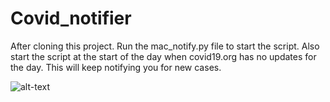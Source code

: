 # Covid_notifier

After cloning this project. Run the mac_notify.py file to start the script.
Also start the script at the start of the day when covid19.org has no updates for the day. This will keep notifying you for new cases.

![alt-text](https://raw.githubusercontent.com/premalsingh/covid_notifier/master/notification.png)

